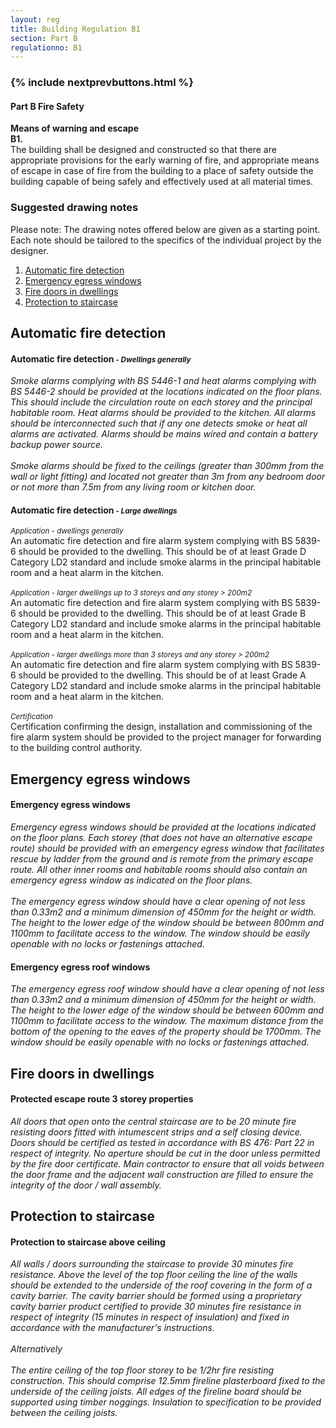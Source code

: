 ```yaml
---
layout: reg
title: Building Regulation B1
section: Part B
regulationno: B1
---
```


<div class="panel panel-primary">
  <div class="panel-heading">
    <h3 class="panel-title">
      {% include nextprevbuttons.html %}
        <h4>Part B Fire Safety</h4>
    </h3>
  </div>
  <div class="panel-body">
    <p>
        <strong>Means of warning and escape</strong><br>
        <strong>B1.</strong><br>
            The building shall be designed and constructed so that there are appropriate provisions for the early warning of fire, and appropriate means of escape in case of fire from the building to a place of safety outside the building capable of being safely and effectively used at all material times.
    </p>
  </div>
</div>



### Suggested drawing notes

Please note: The drawing notes offered below are given as a starting point. Each note should be tailored to the specifics of the individual project by the designer.

1. [Automatic fire detection](#afd)
2. [Emergency egress windows](#eew)
3. [Fire doors in dwellings](#firedoors)
4. [Protection to staircase](#protstair)


## <a name="afd"></a>Automatic fire detection

<div class="row">
  <div class="col-md-6">
    <div class="bnotebox">
      <h4>Automatic fire detection<small><em> - Dwellings generally</em></small></h4>
      <p><em>Smoke alarms complying with BS 5446-1 and heat alarms complying with BS 5446-2 should be provided at the locations indicated on the floor plans. This should include the circulation route on each storey and the principal habitable room. Heat alarms should be provided to the kitchen. All alarms should be interconnected such that if any one detects smoke or heat all alarms are activated. Alarms should be mains wired and contain a battery backup power source.<br><br>Smoke alarms should be fixed to the ceilings (greater than 300mm from the wall or light fitting) and located not greater than 3m from any bedroom door or not more than 7.5m from any living room or kitchen door.
      </em></p>
    </div>
  </div>
  <div class="col-md-6">
    <div class="bnotebox">
      <h4>Automatic fire detection<small><em> - Large dwellings</em></small></h4>
      <p><small><em>Application - dwellings generally</em></small><br>
      An automatic fire detection and fire alarm system complying with BS 5839-6 should be provided to the dwelling. This should be of at least Grade D Category LD2 standard and include smoke alarms in the principal habitable room and a heat alarm in the kitchen.<br><br>
      <small><em>Application - larger dwellings up to 3 storeys and any storey > 200m2</em></small><br>
      An automatic fire detection and fire alarm system complying with BS 5839-6 should be provided to the dwelling. This should be of at least Grade B Category LD2 standard and include smoke alarms in the principal habitable room and a heat alarm in the kitchen.<br><br>
      <small><em>Application - larger dwellings more than 3 storeys and any storey > 200m2</em></small><br>
      An automatic fire detection and fire alarm system complying with BS 5839-6 should be provided to the dwelling. This should be of at least Grade A Category LD2 standard and include smoke alarms in the principal habitable room and a heat alarm in the kitchen.<br><br>
      <small><em>Certification</em></small><br>
      Certification confirming the design, installation and commissioning of the fire alarm system should be provided to the project manager for forwarding to the building control authority.
      </p>
    </div>
  </div>
</div>





## <a name="eew"></a>Emergency egress windows

<div class="row">
  <div class="col-md-6">
    <div class="bnotebox">
      <h4>Emergency egress windows</h4>
      <p><em>Emergency egress windows should be provided at the locations indicated on the floor plans. Each storey (that does not have an alternative escape route) should be provided with an emergency egress window that facilitates rescue by ladder from the ground and is remote from the primary escape route. All other inner rooms and habitable rooms should also contain an emergency egress window as indicated on the floor plans.<br><br>
      The emergency egress window should have a clear opening of not less than 0.33m2 and a minimum dimension of 450mm for the height or width. The height to the lower edge of the window should be between 800mm and 1100mm to facilitate access to the window. The window should be easily openable with no locks or fastenings attached.
      </em></p>
    </div>
  </div>
  <div class="col-md-6">
    <div class="bnotebox">
      <h4>Emergency egress roof windows</h4>
      <p><em>
        The emergency egress roof window should have a clear opening of not less than 0.33m2 and a minimum dimension of 450mm for the height or width. The height to the lower edge of the window should be between 600mm and 1100mm to facilitate access to the window. The maximum distance from the bottom of the opening to the eaves of the property should be 1700mm. The window should be easily openable with no locks or fastenings attached.
      </em></p>
    </div>
  </div>
</div>

## <a name="firedoors"></a>Fire doors in dwellings

<div class="row">
  <div class="col-md-6">
    <div class="bnotebox">
      <h4>Protected escape route 3 storey properties</h4>
      <p><em>
      All doors that open onto the central staircase are to be 20 minute fire resisting doors fitted with intumescent strips and a self closing device. Doors should be certified as tested in accordance with BS 476: Part 22 in respect of integrity. No aperture should be cut in the door unless permitted by the fire door certificate. Main contractor to ensure that all voids between the door frame and the adjacent wall construction are filled to ensure the integrity of the door / wall assembly.
      </em></p>
    </div>
  </div>
  
</div>

## <a name="protstair"></a>Protection to staircase

<div class="row">
  <div class="col-md-6">
    <div class="bnotebox">
      <h4>Protection to staircase above ceiling</h4>
      <p><em>
      All walls / doors surrounding the staircase to provide 30 minutes fire resistance. Above the level of the top floor ceiling the line of the walls should be extended to the underside of the roof covering in the form of a cavity barrier. The cavity barrier should be formed using a proprietary cavity barrier product certified to provide 30 minutes fire resistance in respect of integrity (15 minutes in respect of insulation) and fixed in accordance with the manufacturer's instructions.<br><br>
      Alternatively<br><br>
      The entire ceiling of the top floor storey to be 1/2hr fire resisting construction. This should comprise 12.5mm fireline plasterboard fixed to the underside of the ceiling joists. All edges of the fireline board should be supported using timber noggings. Insulation to specification to be provided between the ceiling joists.
      </em></p>
    </div>
  </div>
  
</div>